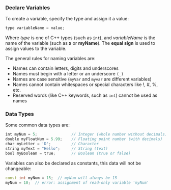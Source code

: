 ### Declare Variables

To create a variable, specify the type and assign it a value:
```c++
type variableName = value;
```

Where _type_ is one of C++ types (such as `int`), and _variableName_ is the name of the variable (such as **x** or **myName**). The **equal sign** is used to assign values to the variable.

The general rules for naming variables are:

- Names can contain letters, digits and underscores
- Names must begin with a letter or an underscore `(_)`
- Names are case sensitive (`myVar` and `myvar` are different variables)
- Names cannot contain whitespaces or special characters like !, #, %, etc.
- Reserved words (like C++ keywords, such as `int`) cannot be used as names

### Data Types

Some common data types are:
```c++
int myNum = 5;               // Integer (whole number without decimals)  
double myFloatNum = 5.99;    // Floating point number (with decimals)  
char myLetter = 'D';         // Character  
string myText = "Hello";     // String (text)  
bool myBoolean = true;       // Boolean (true or false)
```

Variables can also be declared as constants, this data will not be changeable:
```c++
const int myNum = 15;  // myNum will always be 15
myNum = 10;  // error: assignment of read-only variable 'myNum'
```